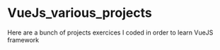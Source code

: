 # VueJs_various_projects
Here are a bunch of projects exercices I coded in order to learn VueJS framework
